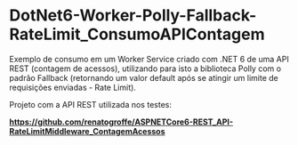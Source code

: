 # DotNet6-Worker-Polly-Fallback-RateLimit_ConsumoAPIContagem
Exemplo de consumo em um Worker Service criado com .NET 6 de uma API REST (contagem de acessos), utilizando para isto a biblioteca Polly com o padrão Fallback (retornando um valor default após se atingir um limite de requisições enviadas - Rate Limit).

Projeto com a API REST utilizada nos testes:

**https://github.com/renatogroffe/ASPNETCore6-REST_API-RateLimitMiddleware_ContagemAcessos**
